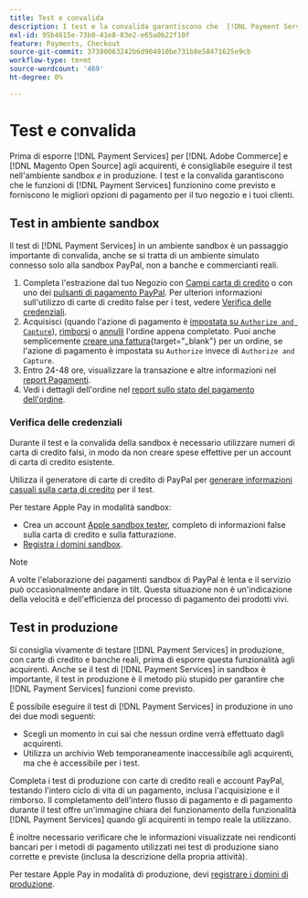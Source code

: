 ```yaml
---
title: Test e convalida
description: I test e la convalida garantiscono che  [!DNL Payment Services]  funzioni funzionino come previsto e forniscono le migliori opzioni di pagamento per i clienti
exl-id: 95b4615e-73b0-41e8-83e2-e65a0b22f10f
feature: Payments, Checkout
source-git-commit: 37380063242b6d904910be731b8e58471625e9cb
workflow-type: tm+mt
source-wordcount: '469'
ht-degree: 0%

---
```


# Test e convalida

Prima di esporre [!DNL Payment Services] per [!DNL Adobe Commerce] e [!DNL Magento Open Source] agli acquirenti, è consigliabile eseguire il test nell&#39;ambiente sandbox _e_ in produzione. I test e la convalida garantiscono che le funzioni di [!DNL Payment Services] funzionino come previsto e forniscono le migliori opzioni di pagamento per il tuo negozio e i tuoi clienti.

## Test in ambiente sandbox

Il test di [!DNL Payment Services] in un ambiente sandbox è un passaggio importante di convalida, anche se si tratta di un ambiente simulato connesso solo alla sandbox PayPal, non a banche e commercianti reali.

1. Completa l&#39;estrazione dal tuo Negozio con [Campi carta di credito](payments-options.md#credit-card-fields) o con uno dei [pulsanti di pagamento PayPal](payments-options.md#paypal-smart-buttons). Per ulteriori informazioni sull&#39;utilizzo di carte di credito false per i test, vedere [Verifica delle credenziali](#testing-credentials).
1. Acquisisci (quando l&#39;azione di pagamento è [impostata su `Authorize and Capture`](onboard.md#set-payment-services-as-payment-method)), [rimborsi](refunds.md) o [annulli](voids.md) l&#39;ordine appena completato. Puoi anche semplicemente [creare una fattura](https://experienceleague.adobe.com/en/docs/commerce-admin/stores-sales/order-management/invoices#create-an-invoice){target="_blank"} per un ordine, se l&#39;azione di pagamento è impostata su `Authorize` invece di `Authorize and Capture`.
1. Entro 24-48 ore, visualizzare la transazione e altre informazioni nel [report Pagamenti](payouts.md).
1. Vedi i dettagli dell&#39;ordine nel [report sullo stato del pagamento dell&#39;ordine](order-payment-status.md).

### Verifica delle credenziali

Durante il test e la convalida della sandbox è necessario utilizzare numeri di carta di credito falsi, in modo da non creare spese effettive per un account di carta di credito esistente.

Utilizza il generatore di carte di credito di PayPal per [generare informazioni casuali sulla carta di credito](https://www.paypal.com/us/smarthelp/article/where-can-i-find-test-credit-card-numbers-ts2157) per il test.

Per testare Apple Pay in modalità sandbox:

* Crea un account [Apple sandbox tester](https://developer.apple.com/apple-pay/sandbox-testing/#create-a-sandbox-tester-account), completo di informazioni false sulla carta di credito e sulla fatturazione.
* [Registra i domini sandbox](https://developer.paypal.com/docs/checkout/apm/apple-pay/#link-registeryoursandboxdomains).

>[!NOTE]
>
>A volte l&#39;elaborazione dei pagamenti sandbox di PayPal è lenta e il servizio può occasionalmente andare in tilt. Questa situazione non è un&#39;indicazione della velocità e dell&#39;efficienza del processo di pagamento dei prodotti vivi.

## Test in produzione

Si consiglia vivamente di testare [!DNL Payment Services] in produzione, con carte di credito e banche reali, prima di esporre questa funzionalità agli acquirenti. Anche se il test di [!DNL Payment Services] in sandbox è importante, il test in produzione è il metodo più stupido per garantire che [!DNL Payment Services] funzioni come previsto.

È possibile eseguire il test di [!DNL Payment Services] in produzione in uno dei due modi seguenti:

* Scegli un momento in cui sai che nessun ordine verrà effettuato dagli acquirenti.
* Utilizza un archivio Web temporaneamente inaccessibile agli acquirenti, ma che è accessibile per i test.

Completa i test di produzione con carte di credito reali e account PayPal, testando l&#39;intero ciclo di vita di un pagamento, inclusa l&#39;acquisizione e il rimborso. Il completamento dell&#39;intero flusso di pagamento e di pagamento durante il test offre un&#39;immagine chiara del funzionamento della funzionalità [!DNL Payment Services] quando gli acquirenti in tempo reale la utilizzano.

È inoltre necessario verificare che le informazioni visualizzate nei rendiconti bancari per i metodi di pagamento utilizzati nei test di produzione siano corrette e previste (inclusa la descrizione della propria attività).

Per testare Apple Pay in modalità di produzione, devi [registrare i domini di produzione](https://developer.paypal.com/docs/checkout/apm/apple-pay/#register-your-live-domain).
